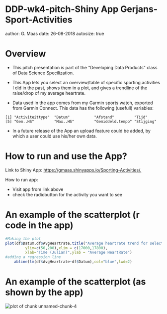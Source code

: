 DDP-wk4-pitch-Shiny App Gerjans-Sport-Activities
========================================================
author: G. Maas
date: 26-08-2018
autosize: true

Overview
========================================================

- This pitch presentation is part of the "Developing Data Products" class of Data Science Specilization.

- This App lets you select an overview/table of specific sporting activities I did in the past, shows them in a plot, and gives a trendline of the raise/drop of my average heartrate.

- Data used in the app comes from my Garmin sports watch, exported from Garmin Connect.
This data has the following (usefull) variables:


```
[1] "Activiteittype"  "Datum"           "Afstand"         "Tijd"           
[5] "Gem..HS"         "Max..HS"         "Gemiddeld.tempo" "Stijging"       
```


- In a future release of the App an upload feature could be added, by which a user could use his/her own data.



How to run and use the App?
========================================================

Link to Shiny App: <https://gmaas.shinyapps.io/Sporting-Activities/.>

How to run app:

- Visit app from link above
- check the radiobutton for the activity you want to see

An example of the scatterplot (r code in the app)
========================================================


  


```r
#Making the plot
plot(df$Datum,df$AvgHeartrate,title("Average heartrate trend for selected activity"),
         ylim=c(50,200),xlim = c(17000,17800),
         xlab="Time (Julian)",ylab = "Average HeartRate")
#adding a regression line
    abline(lm(df$AvgHeartrate~df$Datum),col="blue",lwd=2)
```
An example of the scatterplot (as shown by the app)
========================================================

![plot of chunk unnamed-chunk-4](DDP-wk4-pitch-Gerjans-Sport-Activities-figure/unnamed-chunk-4-1.png)

